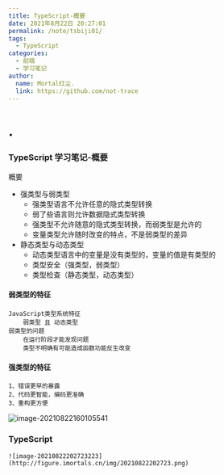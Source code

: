 ```yaml
---
title: TypeScript-概要
date: 2021年8月22日 20:27:01
permalink: /note/tsbiji01/
tags:
  - TypeScript
categories:
  - 前端
  - 学习笔记
author:
  name: Mortal红尘.
  link: https://github.com/not-trace
---
```

# .

### TypeScript 学习笔记-概要

概要

* 强类型与弱类型
  * 强类型语言不允许任意的隐式类型转换
  * 弱了些语言则允许数据隐式类型转换
  * 强类型不允许随意的隐式类型转换，而弱类型是允许的
  * 变量类型允许随时改变的特点，不是弱类型的差异
* 静态类型与动态类型
  * 动态类型语言中的变量是没有类型的，变量的值是有类型的
  * 类型安全（强类型，弱类型）
  * 类型检查（静态类型，动态类型）

#### 弱类型的特征

    JavaScript类型系统特征
        弱类型 且 动态类型
    弱类型的问题
        在运行阶段才能发现问题
        类型不明确有可能造成函数功能反生改变

#### 强类型的特征

    1、错误更早的暴露
	2、代码更智能，编码更准确
	3、重构更方便

![image-20210822160105541](http://figure.imortals.cn/img/20210822160105.png)

### TypeScript

    ![image-20210822202723223](http://figure.imortals.cn/img/20210822202723.png)
